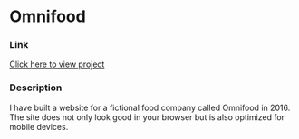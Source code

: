 # Omnifood

### Link

[Click here to view project](https://marcusvanwinden.github.io/omnifood/)

### Description

I have built a website for a fictional food company called Omnifood in 2016. The site does not only look good in your browser but is also optimized for mobile devices.
